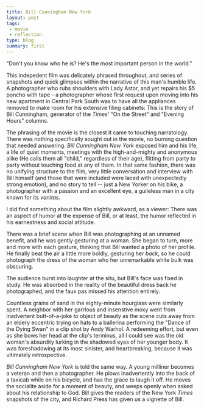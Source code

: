 ```yaml
---
title: Bill Cunningham New York
layout: post
tags:
 - movie
 - reflection
type: blog
summary: first
---
```


"Don't you know who he is? He's the most important person in the world."

This indepedent film was delicately phrased throughout, and series of snapshots and quick glimpses within the narrative of this man's humble life. A photographer who rubs shoulders with Lady Astor, and yet repairs his $5 poncho with tape - a photographer whose first request upon moving into his new apartment in Central Park South was to have all the appliances removed to make room for his extensive filing cabinets: This is the story of Bill Cunningham, generator of the _Times_' "On the Street" and "Evening Hours" columns. 

The phrasing of the movie is the closest it came to touching narratology. There was nothing specifically sought out in the movie, no burning question that needed answering. *Bill Cunningham New York* exposed him and his life, a life of quiet moments, meetings with the high-and-mighty and anonymous alike (He calls them all "child," regardless of their age), flitting from party to party without touching food at any of them. In that same fashion, there was no unifying structure to the film, very little conversation and interview with Bill himself (and those that were included were laced with unexpectedly strong emotion), and no story to tell -- just a New Yorker on his bike, a photographer with a passion and an excellent eye, a guileless man in a city known for its *vanitas*. 

I did find something about the film slightly awkward, as a viewer: There was an aspect of humor at the expense of Bill, or at least, the humor reflected in his earnestness and social attitude. 

There was a brief scene when Bill was photographing at an unnamed benefit, and he was gently gesturing at a woman. She began to turn, more and more with each gesture, thinking that Bill wanted a photo of her profile. He finally beat the air a little more boldly, gesturing her _back_, so he could photograph the dress of the woman who her unremarkable white bulk was obscuring.

The audience burst into laughter at the situ, but Bill's face was fixed in study. He was absorbed in the reality of the beautiful dress back he photographed, and the faux pas missed his attention entirely.

Countless grains of sand in the eighty-minute hourglass were similarly spent. A neighbor with her garrlous and insenstive moxy went from inadvertent butt-of-a-joke to object of beauty as the scene cuts away from an eldery eccentric trying on hats to a ballerina performing the "Dance of the Dying Swan" in a clip shot by Andy Warhol. A redeeming effort, but even as she bows her head at the clip's terminus, all I could see was the old woman's absurdity lurking in the shadowed eyes of her younger body. It was foreshadowing at its most sinister, and heartbreaking, because it was ultimately retrospective.

*Bill Cunningham New York* is told the same way. A young milliner becomes a veteran and then a photographer. He plows inadvertently into the back of a taxicab while on his bicycle, and has the grace to laugh it off. He moves the socialite aside for a moment of beauty, and weeps openly when asked about his relationship to God. Bill gives the readers of the New York _Times_ snapshots of the city, and Richard Press has given us a vignette of Bill.